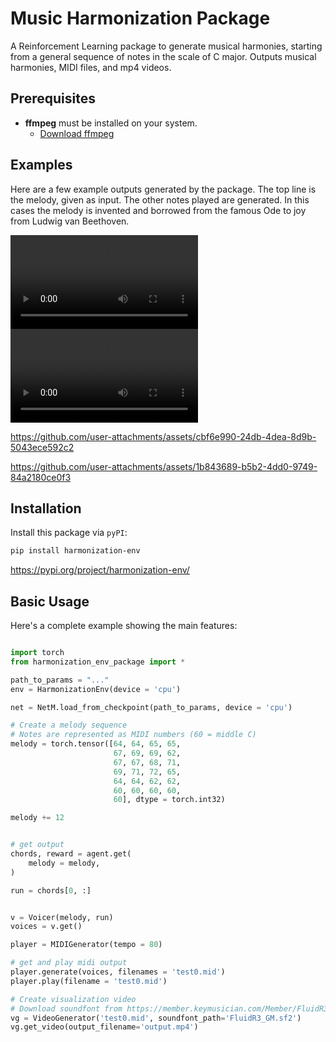 # Music Harmonization Package

A Reinforcement Learning package to generate musical harmonies, starting from a general sequence of notes in the scale of C major. Outputs musical harmonies, MIDI files, and mp4 videos.

## Prerequisites

- **ffmpeg** must be installed on your system.
  - [Download ffmpeg](https://ffmpeg.org/download.html)
  

## Examples

Here are a few example outputs generated by the package. The top line is the melody, given as input. The other notes played are generated. 
In this cases the melody is invented and borrowed from the famous Ode to joy from Ludwig van Beethoven.

<video src = "https://github.com/pietrobegotti/harmonization/main/examples/Sequence_#1.mp4"></video>
<video src = "https://github.com/pietrobegotti/harmonization/main/examples/Sequence_#2.mp4"></video>


<!-- https://github.com/user-attachments/assets/e7a52a7e-48b0-4076-8552-e5e392ad850d
https://github.com/user-attachments/assets/9b4d98df-2e92-45ec-9ef5-695c0d947d09 -->

https://github.com/user-attachments/assets/cbf6e990-24db-4dea-8d9b-5043ece592c2


https://github.com/user-attachments/assets/1b843689-b5b2-4dd0-9749-84a2180ce0f3



## Installation

Install this package via `pyPI`: 

```bash
pip install harmonization-env
```

https://pypi.org/project/harmonization-env/

## Basic Usage

Here's a complete example showing the main features:

```python

import torch
from harmonization_env_package import *

path_to_params = "..."
env = HarmonizationEnv(device = 'cpu')

net = NetM.load_from_checkpoint(path_to_params, device = 'cpu')

# Create a melody sequence
# Notes are represented as MIDI numbers (60 = middle C)
melody = torch.tensor([64, 64, 65, 65, 
                       67, 69, 69, 62,
                       67, 67, 68, 71,
                       69, 71, 72, 65,
                       64, 64, 62, 62,
                       60, 60, 60, 60,
                       60], dtype = torch.int32)

melody += 12


# get output
chords, reward = agent.get(
    melody = melody,
)

run = chords[0, :]


v = Voicer(melody, run)
voices = v.get()

player = MIDIGenerator(tempo = 80) 

# get and play midi output
player.generate(voices, filenames = 'test0.mid')
player.play(filename = 'test0.mid')

# Create visualization video
# Download soundfont from https://member.keymusician.com/Member/FluidR3_GM/index.html
vg = VideoGenerator('test0.mid', soundfont_path='FluidR3_GM.sf2')
vg.get_video(output_filename='output.mp4')

```
